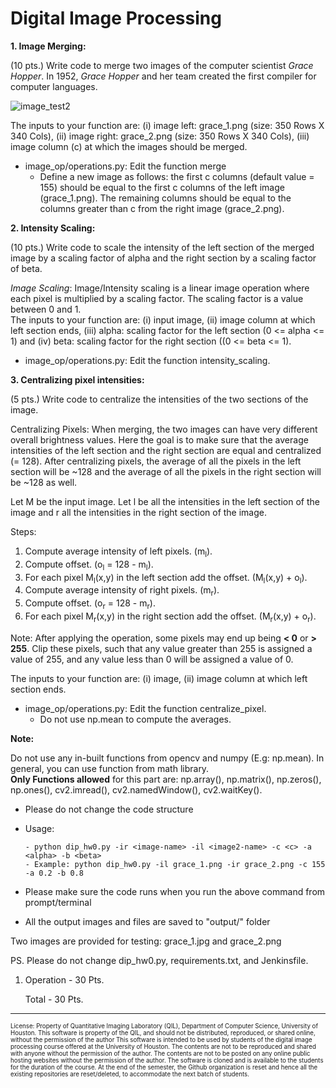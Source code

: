 # Digital Image Processing 



**1.  Image Merging:**

(10 pts.) Write code to merge two images of the computer scientist *Grace Hopper*. In 1952, *Grace Hopper* and her team created the first compiler for computer languages.

![image_test2](https://user-images.githubusercontent.com/25855062/91643178-9f2d6380-e9f6-11ea-8cea-2313e80365c6.jpg)


The inputs to your function are: (i) image left: grace\_1.png (size: 350 Rows X 340 Cols), (ii) image right: grace\_2.png (size: 350 Rows X 340 Cols), (iii) image column (c) at which the images should be merged.

  - image_op/operations.py: Edit the function merge
    - Define a new image as follows: the first c columns (default value = 155) should be equal to the first c columns of the left image (grace\_1.png). The remaining columns should be equal to the columns greater than c from the right image (grace\_2.png).
    
**2.  Intensity Scaling:**

(10 pts.) Write code to scale the intensity of the left section of the merged image by a scaling factor of alpha and the right section by a scaling factor of beta. 

*Image Scaling*: Image/Intensity scaling is a linear image operation where each pixel is multiplied by a scaling factor. The scaling factor is a value between 0 and 1.  
The inputs to your function are: (i) input image, (ii) image column at which left section ends, (iii) alpha: scaling factor for the left section (0 <= alpha <= 1) and (iv) beta: scaling factor for the right section ((0 <= beta <= 1).

  - image_op/operations.py: Edit the function intensity\_scaling.
  
**3.  Centralizing pixel intensities:**

(5 pts.) Write code to centralize the intensities of the two sections of the image.

Centralizing Pixels: When merging, the two images can have very different overall brightness values. Here the goal is to make sure that the average intensities of the left section and the right section are equal and centralized (= 128).
After centralizing pixels, the average of all the pixels in the left section will be ~128 and the average of all the pixels in the right section will be ~128 as well.

Let M be the input image. Let l be all the intensities in the left section of the image and r all the intensities in the right section of the image.

Steps:
1. Compute average intensity of left pixels. (m<sub>l</sub>).
2. Compute offset. (o<sub>l</sub> = 128 - m<sub>l</sub>).
3. For each pixel M<sub>l</sub>(x,y) in the left section add the offset. (M<sub>l</sub>(x,y) + o<sub>l</sub>).
4. Compute average intensity of right pixels. (m<sub>r</sub>).
5. Compute offset. (o<sub>r</sub> = 128 - m<sub>r</sub>).
6. For each pixel M<sub>r</sub>(x,y) in the right section add the offset. (M<sub>r</sub>(x,y) + o<sub>r</sub>).

Note: After applying the operation, some pixels may end up being **< 0** or **> 255**. Clip these pixels, such that any value greater than 255 is assigned a value of 255, and any value less than 0 will be assigned a value of 0.

The inputs to your function are: (i) image, (ii) image column at which left section ends.

  - image_op/operations.py: Edit the function centralize\_pixel.
    - Do not use np.mean to compute the averages.
    
   
   
**Note:**

Do not use any in-built functions from opencv and numpy (E.g: np.mean). In general, you can use function from math library. <br/>
**Only Functions allowed** for this part are: np.array(), np.matrix(), np.zeros(), np.ones(), cv2.imread(), cv2.namedWindow(), cv2.waitKey().
   
  - Please do not change the code structure
  - Usage:
   
        - python dip_hw0.py -ir <image-name> -il <image2-name> -c <c> -a <alpha> -b <beta>
        - Example: python dip_hw0.py -il grace_1.png -ir grace_2.png -c 155 -a 0.2 -b 0.8
  - Please make sure the code runs when you run the above command from prompt/terminal
  - All the output images and files are saved to "output/" folder

Two images are provided for testing: grace\_1.jpg and grace\_2.png
  
PS. Please do not change dip_hw0.py, requirements.txt, and Jenkinsfile. 


1. Operation      - 30 Pts.

    Total         - 30 Pts.


-----------------------

<sub><sup>
License: Property of Quantitative Imaging Laboratory (QIL), Department of Computer Science, University of Houston. This software is property of the QIL, and should not be distributed, reproduced, or shared online, without the permission of the author This software is intended to be used by students of the digital image processing course offered at the University of Houston. The contents are not to be reproduced and shared with anyone without the permission of the author. The contents are not to be posted on any online public hosting websites without the permission of the author. The software is cloned and is available to the students for the duration of the course. At the end of the semester, the Github organization is reset and hence all the existing repositories are reset/deleted, to accommodate the next batch of students.
</sub></sup>


